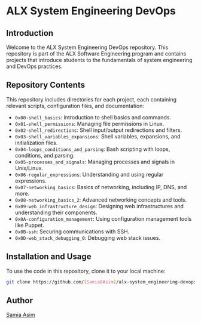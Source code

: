 # ALX System Engineering DevOps

## Introduction

Welcome to the ALX System Engineering DevOps repository. This repository is part of the ALX Software Engineering program and contains projects that introduce students to the fundamentals of system engineering and DevOps practices.

## Repository Contents

This repository includes directories for each project, each containing relevant scripts, configuration files, and documentation:

- `0x00-shell_basics`: Introduction to shell basics and commands.
- `0x01-shell_permissions`: Managing file permissions in Linux.
- `0x02-shell_redirections`: Shell input/output redirections and filters.
- `0x03-shell_variables_expansions`: Shell variables, expansions, and initialization files.
- `0x04-loops_conditions_and_parsing`: Bash scripting with loops, conditions, and parsing.
- `0x05-processes_and_signals`: Managing processes and signals in Unix/Linux.
- `0x06-regular_expressions`: Understanding and using regular expressions.
- `0x07-networking_basics`: Basics of networking, including IP, DNS, and more.
- `0x08-networking_basics_2`: Advanced networking concepts and tools.
- `0x09-web_infrastructure_design`: Designing web infrastructures and understanding their components.
- `0x0A-configuration_management`: Using configuration management tools like Puppet.
- `0x0B-ssh`: Securing communications with SSH.
- `0x0D-web_stack_debugging_0`: Debugging web stack issues.

## Installation and Usage

To use the code in this repository, clone it to your local machine:

``` bash
git clone https://github.com/[Samia8Asim]/alx-system_engineering-devops.git
```

## Author
[Samia Asim](https://github.com/Samia8Asim)
